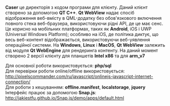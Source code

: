 <b>Caser</b> це директорія з кодом програми для клієнту. Даний клієнт створено за допомогою <b>QT C++</b>.
<b>Qt WebView</b> надає спосіб відображення веб-вмісту в QML-додатку без обов'язкового включення повного стека веб-браузера, використовуючи рідні API, де це має сенс. Це корисно на мобільних платформах, таких як <b>Android</b>, iOS і UWP (Universal Windows Platform); особливо на iOS, де політика диктує, що весь веб-контент відображається, використовуючи веб-уявлення операційної системи. На <b>Windows</b>, <b>Linux</b> і <b>MacOS</b>, <b>Qt WebView</b> залежить від модуля <b>Qt WebEngine</b> для рендеринга контенту. На даний момент створено 2 версії клієнту для планшетів <b>Intel x86</b> та для <b>arm_v7</b>


Для основної роботи використовується: <b>php/sql</b> <br/>
Для перевірки роботи online/offline використовується:<br/>
http://pixelscommander.com/ru/javascript/onlinejs-javascript-internet-connection/<br/>
Для роботи з кешуванням: <b>offline.manifest</b>, <b>localstorage</b>, <b>jquery</b><br/>
Інтерфейс працює за допомогою <b>Snap.js</b>:<br/>
http://jakiestfu.github.io/Snap.js/demo/apps/default.html


